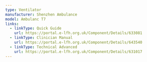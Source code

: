 ```yaml
---
type: Ventilator
manufacturer: Shenzhen Ambulance
model: Ambulanc T7
links:
  - linkType: Quick Guide
    url: https://portal.e-lfh.org.uk/Component/Details/633081
  - linkType: Clinician Manual
    url: https://portal.e-lfh.org.uk/Component/Details/643540
  - linkType: Technical Advanced
    url: https://portal.e-lfh.org.uk/Component/Details/631017
---
```

